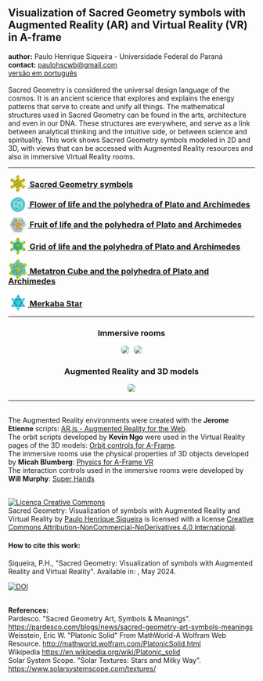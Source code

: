 <link rel="stylesheet" href="scripts/style.css">
<meta charset="utf-8">
<link rel="icon" type="image/png" href="ArchimedeanCatalanHulls/vr/salas/imagens/icone.png">
<h2>Visualization of Sacred Geometry symbols with Augmented Reality (AR) and Virtual Reality (VR) in A-frame</h2>
 <b>author:</b> Paulo Henrique Siqueira - Universidade Federal do Paraná
 <br><b>contact:</b> <a href="#">paulohscwb@gmail.com</a>
 <br><a href="https://paulohscwb.github.io/SacredGeometry/pt-br/">versão em português</a>
 <br><br>Sacred Geometry is considered the universal design language of the cosmos. It is an ancient science that explores and explains the energy patterns that serve to create and unify all things.
The mathematical structures used in Sacred Geometry can be found in the arts, architecture and even in our DNA. These structures are everywhere, and serve as a link between analytical thinking and the intuitive side, or between science and spirituality.
This work shows Sacred Geometry symbols modeled in 2D and 3D, with views that can be accessed with Augmented Reality resources and also in immersive Virtual Reality rooms.
<hr>
<h3 style="margin-top:3px"><a target="_blank" href="symbols/"><img src="symbols/ar/15A.png" style="margin-bottom:-10px" width="40"> Sacred Geometry symbols</a></h3>
<h3 style="margin-top:3px"><a target="_blank" href="flower/"><img src="flower/ar/29A.png" style="margin-bottom:-10px" width="40"> Flower of life and the polyhedra of Plato and Archimedes</a></h3>
<h3 style="margin-top:3px"><a target="_blank" href="fruit/"><img src="fruit/ar/45A.png" style="margin-bottom:-10px" width="40"> Fruit of life and the polyhedra of Plato and Archimedes</a></h3>
<h3 style="margin-top:3px"><a target="_blank" href="grid/"><img src="grid/ar/58A.png" style="margin-bottom:-10px" width="40"> Grid of life and the polyhedra of Plato and Archimedes</a></h3>
<h3 style="margin-top:3px"><a target="_blank" href="metatron/"><img src="metatron/ar/73A.png" style="margin-bottom:-10px" width="40"> Metatron Cube and the polyhedra of Plato and Archimedes</a></h3>
<h3 style="margin-top:3px"><a target="_blank" href="merkaba/"><img src="merkaba/ar/60A.png" style="margin-bottom:-10px" width="40"> Merkaba Star</a></h3>
<hr>
<h3 align="center">Immersive rooms</h3>
<p align="center"><img src="symbols/vr/salas/videos/gs1.gif" style="max-width: 47%; border-radius:5px; margin-right:10px" loading="lazy"/><img src="symbols/vr/salas/videos/gs2.gif" style="max-width: 47%; border-radius:5px;" loading="lazy"/></p>
<h3 align="center">Augmented Reality and 3D models</h3>
<p align="center"><img src="symbols/ar/symbols.gif" style="max-width: 92%; border-radius:5px;" loading="lazy"/></p>
<hr>
<br>The Augmented Reality environments were created with the <b>Jerome Etienne</b> scripts: <a href="https://github.com/jeromeetienne/AR.js" target="_blank">AR.js - Augmented Reality for the Web</a>.
<br>The orbit scripts developed by <b>Kevin Ngo</b> were used in the Virtual Reality pages of the 3D models: <a href="https://github.com/supermedium/superframe/tree/master/components/orbit-controls/" target="_blank"> Orbit controls for A-Frame</a>.
<br>The immersive rooms use the physical properties of 3D objects developed by <b>Micah Blumberg</b>: <a  href="https://github.com/c-frame/aframe-physics-system" target="_blank"> Physics for A-Frame VR</a>
<br>The interaction controls used in the immersive rooms were developed by <b>Will Murphy</b>: <a  href="https://github.com/c-frame/aframe-super-hands-component" target="_blank"> Super Hands</a>
<br>

<br><a rel="license" href="http://creativecommons.org/licenses/by-nc-nd/4.0/"><img alt="Licença Creative Commons" style="border-width:0" src="https://i.creativecommons.org/l/by-nc-nd/4.0/88x31.png" loading="lazy"/></a><br /><span xmlns:dct="http://purl.org/dc/terms/" property="dct:title">Sacred Geometry: Visualization of symbols with Augmented Reality and Virtual Reality</span> by <a xmlns:cc="http://creativecommons.org/ns#" href="https://paulohscwb.github.io/SacredGeometry/" property="cc:attributionName" rel="cc:attributionURL">Paulo Henrique Siqueira</a> is licensed with a license <a rel="license" href="http://creativecommons.org/licenses/by-nc-nd/4.0/">Creative Commons Attribution-NonCommercial-NoDerivatives 4.0 International</a>.

<h4>How to cite this work:</h4> 
<p>Siqueira, P.H., "Sacred Geometry: Visualization of symbols with Augmented Reality and Virtual Reality". Available in: <https://paulohscwb.github.io/SacredGeometry/>, May 2024.</p>
<a target="_blank" href="https://doi.org/10.5281/zenodo.14502405"><img src="https://zenodo.org/badge/DOI/10.5281/zenodo.14502405.svg" alt="DOI"></a>

<br><b>References:</b>
<br>Pardesco. "Sacred Geometry Art, Symbols & Meanings". <a href="https://pardesco.com/blogs/news/sacred-geometry-art-symbols-meanings" target="_blank">https://pardesco.com/blogs/news/sacred-geometry-art-symbols-meanings</a>
<br>Weisstein, Eric W. "Platonic Solid" From MathWorld-A Wolfram Web Resource. <a href="http://mathworld.wolfram.com/PlatonicSolid.html" target="_blank">http://mathworld.wolfram.com/PlatonicSolid.html</a>
<br>Wikipedia <a href="https://en.wikipedia.org/wiki/en.wikipedia.org/wiki/Platonic_solid" target="_blank">https://en.wikipedia.org/wiki/Platonic_solid</a>
<br>Solar System Scope. "Solar Textures: Stars and Milky Way". <a href="http://dmccooey.com/polyhedra/" target="_blank">https://www.solarsystemscope.com/textures/</a>
